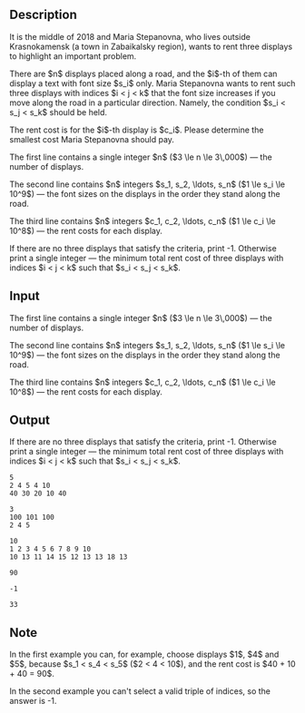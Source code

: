 ## Description

<div><p>It is the middle of 2018 and Maria Stepanovna, who lives outside Krasnokamensk (a town in Zabaikalsky region), wants to rent three displays to highlight an important problem.</p><p>There are $n$ displays placed along a road, and the $i$-th of them can display a text with font size $s_i$ only. Maria Stepanovna wants to rent such three displays with indices $i &lt; j &lt; k$ that the font size increases if you move along the road in a particular direction. Namely, the condition $s_i &lt; s_j &lt; s_k$ should be held.</p><p>The rent cost is for the $i$-th display is $c_i$. Please determine the smallest cost Maria Stepanovna should pay.</p></div><div class="input-specification"><p>The first line contains a single integer $n$ ($3 \le n \le 3\,000$)&nbsp;— the number of displays.</p><p>The second line contains $n$ integers $s_1, s_2, \ldots, s_n$ ($1 \le s_i \le 10^9$)&nbsp;— the font sizes on the displays in the order they stand along the road.</p><p>The third line contains $n$ integers $c_1, c_2, \ldots, c_n$ ($1 \le c_i \le 10^8$)&nbsp;— the rent costs for each display.</p></div><div class="output-specification"><p>If there are no three displays that satisfy the criteria, print <span class="tex-font-style-tt">-1</span>. Otherwise print a single integer&nbsp;— the minimum total rent cost of three displays with indices $i &lt; j &lt; k$ such that $s_i &lt; s_j &lt; s_k$.</p></div>

## Input

<p>The first line contains a single integer $n$ ($3 \le n \le 3\,000$)&nbsp;— the number of displays.</p><p>The second line contains $n$ integers $s_1, s_2, \ldots, s_n$ ($1 \le s_i \le 10^9$)&nbsp;— the font sizes on the displays in the order they stand along the road.</p><p>The third line contains $n$ integers $c_1, c_2, \ldots, c_n$ ($1 \le c_i \le 10^8$)&nbsp;— the rent costs for each display.</p>

## Output

<p>If there are no three displays that satisfy the criteria, print <span class="tex-font-style-tt">-1</span>. Otherwise print a single integer&nbsp;— the minimum total rent cost of three displays with indices $i &lt; j &lt; k$ such that $s_i &lt; s_j &lt; s_k$.</p>





```input1
5
2 4 5 4 10
40 30 20 10 40

```




```input2
3
100 101 100
2 4 5

```




```input3
10
1 2 3 4 5 6 7 8 9 10
10 13 11 14 15 12 13 13 18 13

```




```output1
90

```




```output2
-1

```




```output3
33

```



## Note

<p>In the first example you can, for example, choose displays $1$, $4$ and $5$, because $s_1 &lt; s_4 &lt; s_5$ ($2 &lt; 4 &lt; 10$), and the rent cost is $40 + 10 + 40 = 90$.</p><p>In the second example you can't select a valid triple of indices, so the answer is <span class="tex-font-style-tt">-1</span>.</p>
